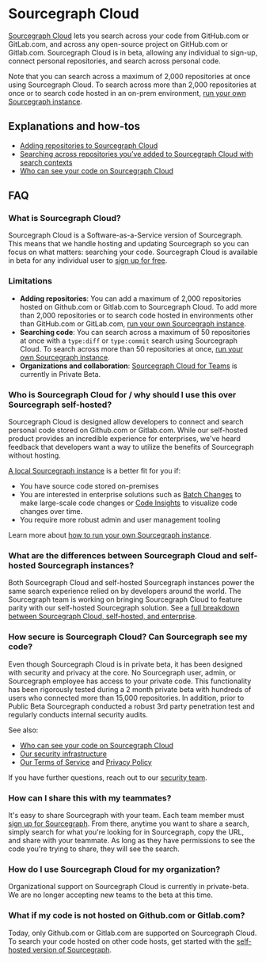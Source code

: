 # Sourcegraph Cloud

[Sourcegraph Cloud](https://sourcegraph.com/search) lets you search across your code from GitHub.com or GitLab.com, and across any open-source project on GitHub.com or Gitlab.com. Sourcegraph Cloud is in beta, allowing any individual to sign-up, connect personal repositories, and search across personal code. 

Note that you can search across a maximum of 2,000 repositories at once using Sourcegraph Cloud. To search across more than 2,000 repositories at once or to search code hosted in an on-prem environment, [run your own Sourcegraph instance](../../../admin/install/index.md).

## Explanations and how-tos

- [Adding repositories to Sourcegraph Cloud](../how-to/adding_repositories_to_cloud.md)
- [Searching across repositories you’ve added to Sourcegraph Cloud with search contexts](../how-to/searching_with_search_contexts.md)
- [Who can see your code on Sourcegraph Cloud](./code_visibility_on_sourcegraph_cloud.md)

## FAQ

### What is Sourcegraph Cloud?

Sourcegraph Cloud is a Software-as-a-Service version of Sourcegraph. This means that we handle hosting and updating Sourcegraph so you can focus on what matters: searching your code. Sourcegraph Cloud is available in beta for any individual user to [sign up for free](https://sourcegraph.com/sign-up).

### Limitations

- **Adding repositories**: You can add a maximum of 2,000 repositories hosted on Github.com or Gitlab.com to Sourcegraph Cloud. To add more than 2,000 repositories or to search code hosted in environments other than GitHub.com or GitLab.com, [run your own Sourcegraph instance](../../../admin/install/index.md).
- **Searching code**: You can search across a maximum of 50 repositories at once with a `type:diff` or `type:commit` search using Sourcegraph Cloud. To search across more than 50 repositories at once, [run your own Sourcegraph instance](../../../admin/install/index.md).
- **Organizations and collaboration**: [Sourcegraph Cloud for Teams](../../cloud/index.md#sourcegraph-cloud-for-teams) is currently in Private Beta.

### Who is Sourcegraph Cloud for / why should I use this over Sourcegraph self-hosted?

Sourcegraph Cloud is designed allow developers to connect and search personal code stored on Github.com or Gitlab.com. While our self-hosted product provides an incredible experience for enterprises, we've heard feedback that developers want a way to utilize the benefits of Sourcegraph without hosting. 

[A local Sourcegraph instance](../../../admin/install/index.md) is a better fit for you if:

- You have source code stored on-premises
- You are interested in enterprise solutions such as [Batch Changes](https://about.sourcegraph.com/batch-changes/) to make large-scale code changes or [Code Insights](https://about.sourcegraph.com/code-insights/) to visualize code changes over time. 
- You require more robust admin and user management tooling

Learn more about [how to run your own Sourcegraph instance](../../../admin/install/index.md).

### What are the differences between Sourcegraph Cloud and self-hosted Sourcegraph instances?

Both Sourcegraph Cloud and self-hosted Sourcegraph instances power the same search experience relied on by developers around the world. The Sourcegraph team is working on bringing Sourcegraph Cloud to feature parity with our self-hosted Sourcegraph solution. See a [full breakdown between Sourcegraph Cloud, self-hosted, and enterprise](../../cloud/cloud_ent_on-prem_comparison.md).

### How secure is Sourcegraph Cloud? Can Sourcegraph see my code?

Even though Sourcegraph Cloud is in private beta, it has been designed with security and privacy at the core. No Sourcegraph user, admin, or Sourcegraph employee has access to your private code. This functionality has been rigorously tested during a 2 month private beta with hundreds of users who connected more than 15,000 repositories. In addition, prior to Public Beta Sourcegraph conducted a robust 3rd party penetration test and regularly conducts internal security audits. 

See also:

- [Who can see your code on Sourcegraph Cloud](./code_visibility_on_sourcegraph_cloud.md)
- [Our security infrastructure](https://handbook.sourcegraph.com/engineering/cloud/security/infrastructure)
- [Our Terms of Service](https://about.sourcegraph.com/terms-dotcom) and [Privacy Policy](https://about.sourcegraph.com/privacy/)

If you have further questions, reach out to our [security team](mailto:security@sourcegraph.com).

### How can I share this with my teammates?

It's easy to share Sourcegraph with your team. Each team member must [sign up for Sourcegraph](https://sourcegraph.com/sign-up). From there, anytime you want to share a search, simply search for what you're looking for in Sourcegraph, copy the URL, and share with your teammate. As long as they have permissions to see the code you're trying to share, they will see the search.

### How do I use Sourcegraph Cloud for my organization?

Organizational support on Sourcegraph Cloud is currently in private-beta. We are no longer accepting new teams to the beta at this time. 

### What if my code is not hosted on Github.com or Gitlab.com?

Today, only Github.com or Gitlab.com are supported on Sourcegraph Cloud. To search your code hosted on other code hosts, get started with the [self-hosted version of Sourcegraph](../../../admin/install/index.md).
